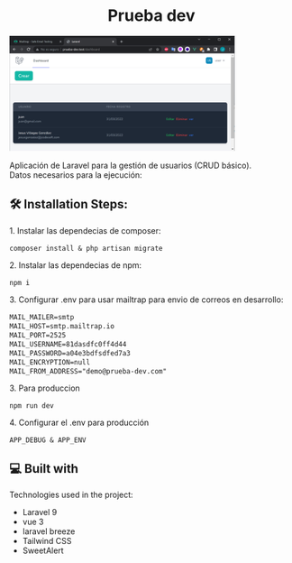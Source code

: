 <h1 align="center" id="title">Prueba dev</h1>
<img src="demo.png" alt="" width="400">

<p id="description">Aplicación de Laravel para la gestión de usuarios (CRUD básico).<br>Datos necesarios para la ejecución:<br></p>

<h2>🛠️ Installation Steps:</h2>

<p>1. Instalar las dependecias de composer:</p>

```
composer install & php artisan migrate
```

<p>2. Instalar las dependecias de npm:</p>

```
npm i
```

<p>3. Configurar .env para usar mailtrap para envio de correos en desarrollo:</p>

```
MAIL_MAILER=smtp
MAIL_HOST=smtp.mailtrap.io
MAIL_PORT=2525
MAIL_USERNAME=81dasdfc0ff4d44
MAIL_PASSWORD=a04e3bdfsdfed7a3
MAIL_ENCRYPTION=null
MAIL_FROM_ADDRESS="demo@prueba-dev.com"
```

<p>3. Para produccion</p>

```
npm run dev
```

<p>4. Configurar el .env para producción</p>

```
APP_DEBUG & APP_ENV
```

<h2>💻 Built with</h2>

Technologies used in the project:

-   Laravel 9
-   vue 3
-   laravel breeze
-   Tailwind CSS
-   SweetAlert
